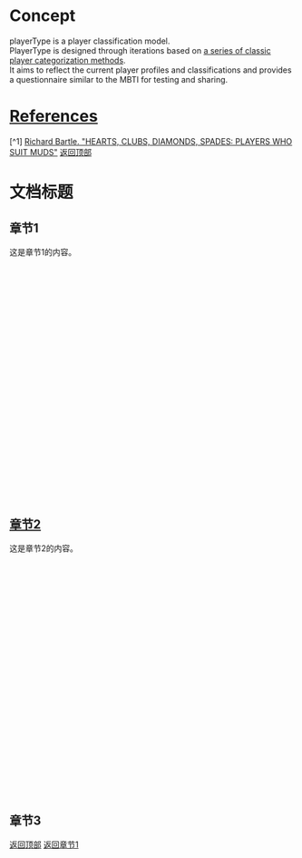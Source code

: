 # Concept
playerType is a player classification model.<br>
PlayerType is designed through iterations based on [a series of classic player categorization methods](#References).<br>
It aims to reflect the current player profiles and classifications and provides a questionnaire similar to the MBTI for testing and sharing.<br>
# [References](#References)
[^1] [Richard Bartle. "HEARTS, CLUBS, DIAMONDS, SPADES: PLAYERS WHO SUIT MUDS"](https://mud.co.uk/richard/hcds.htm)
[返回顶部](#)
# 文档标题

## 章节1

这是章节1的内容。
<br><br><br><br><br><br><br><br><br><br><br><br><br><br><br><br><br><br><br><br><br><br><br><br><br><br>
## [章节2](#chapter2)

这是章节2的内容。
<br><br><br><br><br><br><br><br><br><br><br><br><br><br><br><br><br><br><br><br><br><br><br><br><br><br>
## 章节3
[返回顶部](#)
[返回章节1](#chapter1)
